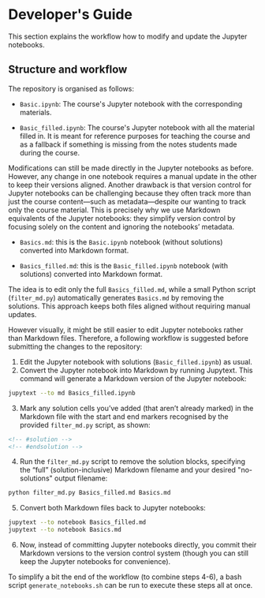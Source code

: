 # Developer's Guide

This section explains the workflow how to modify and update the Jupyter notebooks.

## Structure and workflow

The repository is organised as follows:

- `Basic.ipynb`: The course's Jupyter notebook with the corresponding materials.

- `Basic_filled.ipynb`: The course's Jupyter notebook with all the material filled in. It is meant for reference purposes for teaching the course and as a fallback if something is missing from the notes students made during the course.

Modifications can still be made directly in the Jupyter notebooks as before. However, any change in one notebook requires a manual update in the other to keep their versions aligned. Another drawback is that version control for Jupyter notebooks can be challenging because they often track more than just the course content—such as metadata—despite our wanting to track only the course material. This is precisely why we use Markdown equivalents of the Jupyter notebooks: they simplify version control by focusing solely on the content and ignoring the notebooks’ metadata.

- `Basics.md`: this is the `Basic.ipynb` notebook (without solutions) converted into Markdown format.

- `Basics_filled.md`: this is the `Basic_filled.ipynb` notebook (with solutions) converted into Markdown format.

The idea is to edit only the full `Basics_filled.md`, while a small Python script (`filter_md.py`) automatically generates `Basics.md` by removing the solutions. This approach keeps both files aligned without requiring manual updates.

However visually, it might be still easier to edit Jupyter notebooks rather than Markdown files. Therefore, a following workflow is suggested before submitting the changes to the repository:

1. Edit the Jupyter notebook with solutions (`Basic_filled.ipynb`) as usual.
2. Convert the Jupyter notebook into Markdown by running Jupytext. This command will generate a Markdown version of the Jupyter notebook:
```bash
jupytext --to md Basics_filled.ipynb
```
3. Mark any solution cells you’ve added (that aren’t already marked) in the Markdown file with the start and end markers recognised by the provided `filter_md.py` script, as shown:
```markdown
<!-- #solution -->
<!-- #endsolution -->
```
4. Run the `filter_md.py` script to remove the solution blocks, specifying the “full” (solution-inclusive) Markdown filename and your desired "no-solutions" output filename:
```bash
python filter_md.py Basics_filled.md Basics.md

```
5. Convert both Markdown files back to Jupyter notebooks:
```bash
jupytext --to notebook Basics_filled.md
jupytext --to notebook Basics.md
```
6. Now, instead of committing Jupyter notebooks directly, you commit their Markdown versions to the version control system (though you can still keep the Jupyter notebooks for convenience).

To simplify a bit the end of the workflow (to combine steps 4-6), a bash script `generate_notebooks.sh` can be run to execute these steps all at once.